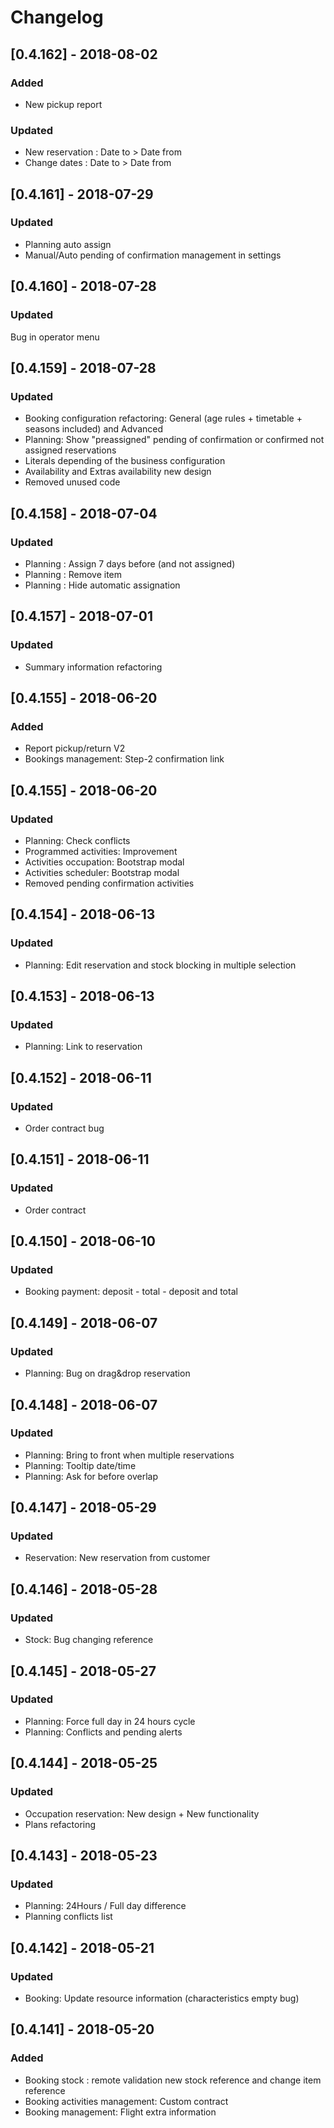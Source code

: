 # Changelog

## [0.4.162] - 2018-08-02
### Added
- New pickup report
### Updated
- New reservation : Date to > Date from
- Change dates : Date to > Date from

## [0.4.161] - 2018-07-29
### Updated
- Planning auto assign
- Manual/Auto pending of confirmation management in settings

## [0.4.160] - 2018-07-28
### Updated
Bug in operator menu

## [0.4.159] - 2018-07-28
### Updated
- Booking configuration refactoring: General (age rules + timetable + seasons included) and Advanced
- Planning: Show "preassigned" pending of confirmation or confirmed not assigned reservations
- Literals depending of the business configuration
- Availability and Extras availability new design
- Removed unused code

## [0.4.158] - 2018-07-04
### Updated
- Planning : Assign 7 days before (and not assigned)
- Planning : Remove item
- Planning : Hide automatic assignation

## [0.4.157] - 2018-07-01
### Updated
- Summary information refactoring

## [0.4.155] - 2018-06-20
### Added
- Report pickup/return V2
- Bookings management: Step-2 confirmation link

## [0.4.155] - 2018-06-20
### Updated
- Planning: Check conflicts
- Programmed activities: Improvement
- Activities occupation: Bootstrap modal
- Activities scheduler: Bootstrap modal
- Removed pending confirmation activities

## [0.4.154] - 2018-06-13
### Updated
- Planning: Edit reservation and stock blocking in multiple selection

## [0.4.153] - 2018-06-13
### Updated
- Planning: Link to reservation

## [0.4.152] - 2018-06-11
### Updated
- Order contract bug

## [0.4.151] - 2018-06-11
### Updated
- Order contract

## [0.4.150] - 2018-06-10
### Updated
- Booking payment: deposit - total - deposit and total

## [0.4.149] - 2018-06-07
### Updated
- Planning: Bug on drag&drop reservation

## [0.4.148] - 2018-06-07
### Updated
- Planning: Bring to front when multiple reservations
- Planning: Tooltip date/time
- Planning: Ask for before overlap

## [0.4.147] - 2018-05-29
### Updated
- Reservation: New reservation from customer

## [0.4.146] - 2018-05-28
### Updated
- Stock: Bug changing reference

## [0.4.145] - 2018-05-27
### Updated
- Planning: Force full day in 24 hours cycle
- Planning: Conflicts and pending alerts

## [0.4.144] - 2018-05-25
### Updated
- Occupation reservation: New design + New functionality
- Plans refactoring

## [0.4.143] - 2018-05-23
### Updated
- Planning: 24Hours / Full day difference
- Planning conflicts list

## [0.4.142] - 2018-05-21
### Updated
- Booking: Update resource information (characteristics empty bug)

## [0.4.141] - 2018-05-20
### Added
- Booking stock : remote validation new stock reference and change item reference
- Booking activities management: Custom contract
- Booking management: Flight extra information

